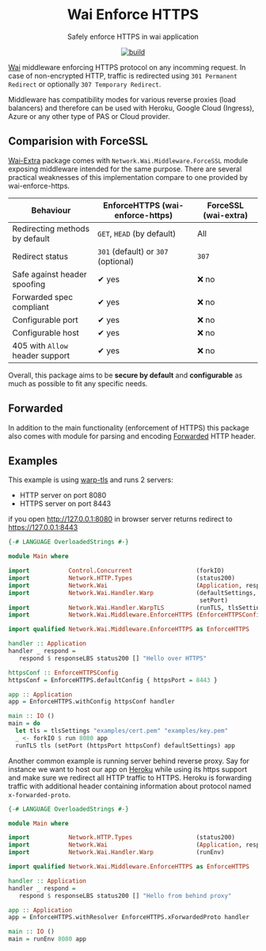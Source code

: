 <div align="center">
    <h1>Wai Enforce HTTPS</h1>
    <p>Safely enforce HTTPS in wai application</p>
    <a href="https://travis-ci.org/turboMaCk/wai-enforce-https">
        <img src="https://travis-ci.org/turboMaCk/wai-enforce-https.svg?branch=master" alt="build">
    </a>
</div>

[Wai](https://hackage.haskell.org/package/wai) middleware enforcing HTTPS protocol on any incomming request.
In case of non-encrypted HTTP, traffic is redirected using `301 Permanent Redirect`
or optionally `307 Temporary Redirect`.

Middleware has compatibility modes for various reverse proxies (load balancers) and therefore can be used
with Heroku, Google Cloud (Ingress), Azure or any other type of PAS or Cloud provider.

## Comparision with ForceSSL

[Wai-Extra](https://hackage.haskell.org/package/wai-extra-3.0.24.3/docs/Network-Wai-Middleware-ForceSSL.html)
package comes with `Network.Wai.Middleware.ForceSSL` module exposing middleware intended for the same purpose.
There are several practical weaknesses of this implementation compare to one provided by wai-enforce-https.

| Behaviour                       | EnforceHTTPS (wai-enforce-https)    | ForceSSL (wai-extra) |
|---------------------------------|-------------------------------------|----------------------|
| Redirecting methods by default  | `GET`, `HEAD` (by default)          | All                  |
| Redirect status                 | `301` (default) or `307` (optional) | `307`                |
| Safe against header spoofing    | ✔ yes                               | ❌ no                |
| Forwarded spec compliant        | ✔ yes                               | ❌ no                |
| Configurable port               | ✔ yes                               | ❌ no                |
| Configurable host               | ✔ yes                               | ❌ no                |
| 405 with `Allow` header support | ✔ yes                               | ❌ no                |

Overall, this package aims to be **secure by default** and **configurable** as much as possible
to fit any specific needs.

## Forwarded

In addition to the main functionality (enforcement of HTTPS) this package also
comes with module for parsing and encoding [Forwarded](https://developer.mozilla.org/en-US/docs/Web/HTTP/Headers/Forwarded)
HTTP header.

## Examples

This example is using [warp-tls](https://hackage.haskell.org/package/warp-tls)
and runs 2 servers:

- HTTP server on port 8080
- HTTPS server on port 8443

if you open http://127.0.0.1:8080 in browser server returns redirect
to https://127.0.0.1:8443

```haskell
{-# LANGUAGE OverloadedStrings #-}

module Main where

import           Control.Concurrent                  (forkIO)
import           Network.HTTP.Types                  (status200)
import           Network.Wai                         (Application, responseLBS)
import           Network.Wai.Handler.Warp            (defaultSettings, run,
                                                      setPort)
import           Network.Wai.Handler.WarpTLS         (runTLS, tlsSettings)
import           Network.Wai.Middleware.EnforceHTTPS (EnforceHTTPSConfig (..))

import qualified Network.Wai.Middleware.EnforceHTTPS as EnforceHTTPS

handler :: Application
handler _ respond =
   respond $ responseLBS status200 [] "Hello over HTTPS"

httpsConf :: EnforceHTTPSConfig
httpsConf = EnforceHTTPS.defaultConfig { httpsPort = 8443 }

app :: Application
app = EnforceHTTPS.withConfig httpsConf handler

main :: IO ()
main = do
  let tls = tlsSettings "examples/cert.pem" "examples/key.pem"
  _ <- forkIO $ run 8080 app
  runTLS tls (setPort (httpsPort httpsConf) defaultSettings) app
```

Another common example is running server behind reverse proxy.
Say for instance we want to host our app on [Heroku](https://heroku.com)
while using its https support and make sure we
redirect all HTTP traffic to HTTPS.
Heroku is forwarding traffic with additional header containing
information about protocol named `x-forwarded-proto`.

```haskell
{-# LANGUAGE OverloadedStrings #-}

module Main where

import           Network.HTTP.Types                  (status200)
import           Network.Wai                         (Application, responseLBS)
import           Network.Wai.Handler.Warp            (runEnv)

import qualified Network.Wai.Middleware.EnforceHTTPS as EnforceHTTPS

handler :: Application
handler _ respond =
   respond $ responseLBS status200 [] "Hello from behind proxy"

app :: Application
app = EnforceHTTPS.withResolver EnforceHTTPS.xForwardedProto handler

main :: IO ()
main = runEnv 8080 app
```
